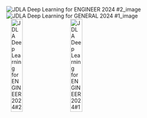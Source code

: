 ![JDLA Deep Learning for ENGINEER 2024 #2_image](https://github.com/user-attachments/assets/a6da3da7-d5ea-4165-81c3-75530236121f)
![JDLA Deep Learning for GENERAL 2024 #1_image](https://github.com/user-attachments/assets/0203de57-b0ca-428b-8837-d075bc8bb1c7)  
&nbsp; &nbsp;<img src="https://github.com/user-attachments/assets/617e90f2-cd92-419d-ba63-44143c9df628" alt="JDLA Deep Learning for ENGINEER 2024#2" style="width: 25%; height: auto;"/>
&nbsp; &nbsp; &nbsp; &nbsp;<img src="https://github.com/user-attachments/assets/b7cb8233-c450-4a68-8363-e59dc2861864" alt="JDLA Deep Learning for ENGINEER 2024#1" style="width: 25%; height: auto;"/>
